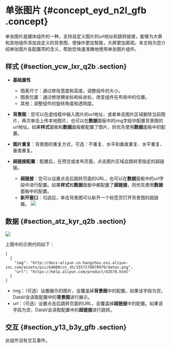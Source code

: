 # 单张图片 {#concept_eyd_n2l_gfb .concept}

单张图片是媒体组件的一种，支持自定义图片的url地址和跳转链接，能够为大屏和其他组件添加自定义的背景图，使操作更加智能，大屏更加美观。本文档为您介绍单张图片各配置项的含义，帮助您快速准确地使用单张图片组件。

## 样式 {#section_ycw_lxr_q2b .section}

-   **基础属性**

    -   图表尺寸：通过修改宽度和高度，调整组件的大小。
    -   图表位置：通过修改横坐标和纵坐标，改变组件在布局中的位置。
    -   其他：调整组件的旋转角度和透明度。
-   **背景图**：您可以在虚线框中输入图片的url地址，或者单击图片区域删除当前图片，再次单击上传本地图片，也可以在**数据**面板中的img字段中配置背景图的url地址。如果**样式**面板和**数据**面板都配置了图片，则优先使用**数据**面板中的配置。
-   **图片重复**：背景图的重复方式，可选：不重复、水平和垂直重复、水平重复、垂直重复。
-   **超链接配置**：配置后，在预览或发布页面，点击图片区域会跳转至指定的超链接。

    -   **超链接**：您可以设置点击后跳转页面的URL，也可以在**数据**面板中的url字段中进行配置。如果**样式**和**数据**面板中都配置了**超链接**，则优先使用**数据**面板中的配置。
    -   **新开窗口**：勾选后，单击背景图可以新开一个标签页打开背景图的超链接。
    ![](http://static-aliyun-doc.oss-cn-hangzhou.aliyuncs.com/assets/img/21805/155771901012789_zh-CN.png)


## 数据 {#section_atz_kyr_q2b .section}

![](http://static-aliyun-doc.oss-cn-hangzhou.aliyuncs.com/assets/img/21805/155771901012790_zh-CN.png)

上图中的示例代码如下：

``` {#codeblock_egp_p02_7at}
[
  {
    "img": "http://docs-aliyun.cn-hangzhou.oss.aliyun-inc.com/assets/pic/64800/cn_zh/1557279879979/datav.png",
    "url": "https://help.aliyun.com/product/43570.html"
  }
]
```

-   img：（可选）设置展示的图片，会覆盖掉**背景图**中的配置。如果该字段为空，DataV会读取配置中的**背景图**进行展示。
-   url：（可选）设置点击后跳转页面的URL，会覆盖掉**超链接**中的配置。如果该字段为空，DataV会读取配置中的**超链接**进行跳转。

## 交互 {#section_y13_b3y_gfb .section}

此组件没有交互事件。

